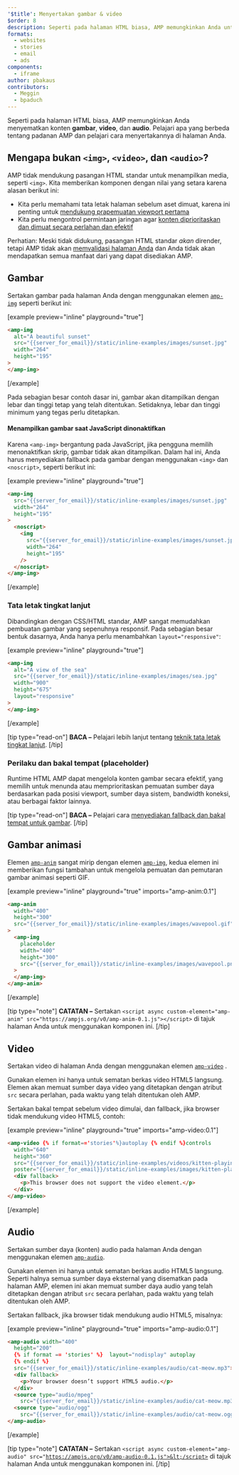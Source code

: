 ```yaml
---
'$title': Menyertakan gambar & video
$order: 8
description: Seperti pada halaman HTML biasa, AMP memungkinkan Anda untuk menyematkan konten gambar, video, dan audio. Pelajari apa yang berbeda tentang padanan AMP dan pelajari cara ....
formats:
  - websites
  - stories
  - email
  - ads
components:
  - iframe
author: pbakaus
contributors:
  - Meggin
  - bpaduch
---
```


Seperti pada halaman HTML biasa, AMP memungkinkan Anda menyematkan konten **gambar**, **video**, dan **audio**. Pelajari apa yang berbeda tentang padanan AMP dan pelajari cara menyertakannya di halaman Anda.

## Mengapa bukan <code>&lt;img></code>, <code>&lt;video></code>, dan <code>&lt;audio></code>?

AMP tidak mendukung pasangan HTML standar untuk menampilkan media, seperti `<img>`. Kita memberikan komponen dengan nilai yang setara karena alasan berikut ini:

- Kita perlu memahami tata letak halaman sebelum aset dimuat, karena ini penting untuk [mendukung prapemuatan viewport pertama](../../../../about/how-amp-works.html#size-all-resources-statically)
- Kita perlu mengontrol permintaan jaringan agar [konten diprioritaskan dan dimuat secara perlahan dan efektif](../../../../about/how-amp-works.html#prioritize-resource-loading)

Perhatian: Meski tidak didukung, pasangan HTML standar _akan_ dirender, tetapi AMP tidak akan [memvalidasi halaman Anda](../../../../documentation/guides-and-tutorials/learn/validation-workflow/validate_amp.md) dan Anda tidak akan mendapatkan semua manfaat dari yang dapat disediakan AMP.

## Gambar

Sertakan gambar pada halaman Anda dengan menggunakan elemen [`amp-img`](../../../../documentation/components/reference/amp-img.md) seperti berikut ini:

[example preview="inline" playground="true"]

```html
<amp-img
  alt="A beautiful sunset"
  src="{{server_for_email}}/static/inline-examples/images/sunset.jpg"
  width="264"
  height="195"
>
</amp-img>
```

[/example]

Pada sebagian besar contoh dasar ini, gambar akan ditampilkan dengan lebar dan tinggi tetap yang telah ditentukan. Setidaknya, lebar dan tinggi minimum yang tegas perlu ditetapkan.

#### Menampilkan gambar saat JavaScript dinonaktifkan

Karena `<amp-img>` bergantung pada JavaScript, jika pengguna memilih menonaktifkan skrip, gambar tidak akan ditampilkan. Dalam hal ini, Anda harus menyediakan fallback pada gambar dengan menggunakan `<img>` dan `<noscript>`, seperti berikut ini:

[example preview="inline" playground="true"]

```html
<amp-img
  src="{{server_for_email}}/static/inline-examples/images/sunset.jpg"
  width="264"
  height="195"
>
  <noscript>
    <img
      src="{{server_for_email}}/static/inline-examples/images/sunset.jpg"
      width="264"
      height="195"
    />
  </noscript>
</amp-img>
```

[/example]

### Tata letak tingkat lanjut

Dibandingkan dengan CSS/HTML standar, AMP sangat memudahkan pembuatan gambar yang sepenuhnya responsif. Pada sebagian besar bentuk dasarnya, Anda hanya perlu menambahkan `layout="responsive"`:

[example preview="inline" playground="true"]

```html
<amp-img
  alt="A view of the sea"
  src="{{server_for_email}}/static/inline-examples/images/sea.jpg"
  width="900"
  height="675"
  layout="responsive"
>
</amp-img>
```

[/example]

[tip type="read-on"] **BACA –** Pelajari lebih lanjut tentang [teknik tata letak tingkat lanjut](../../../../documentation/guides-and-tutorials/develop/style_and_layout/control_layout.md). [/tip]

### Perilaku dan bakal tempat (placeholder)

Runtime HTML AMP dapat mengelola konten gambar secara efektif, yang memilih untuk menunda atau memprioritaskan pemuatan sumber daya berdasarkan pada posisi viewport, sumber daya sistem, bandwidth koneksi, atau berbagai faktor lainnya.

[tip type="read-on"] **BACA –** Pelajari cara [menyediakan fallback dan bakal tempat untuk gambar](../../../../documentation/guides-and-tutorials/develop/style_and_layout/placeholders.md). [/tip]

## Gambar animasi

Elemen [`amp-anim`](../../../../documentation/components/reference/amp-anim.md) sangat mirip dengan elemen [`amp-img`](../../../../documentation/components/reference/amp-img.md), kedua elemen ini memberikan fungsi tambahan untuk mengelola pemuatan dan pemutaran gambar animasi seperti GIF.

[example preview="inline" playground="true" imports="amp-anim:0.1"]

```html
<amp-anim
  width="400"
  height="300"
  src="{{server_for_email}}/static/inline-examples/images/wavepool.gif"
>
  <amp-img
    placeholder
    width="400"
    height="300"
    src="{{server_for_email}}/static/inline-examples/images/wavepool.png"
  >
  </amp-img>
</amp-anim>
```

[/example]

[tip type="note"] **CATATAN –** Sertakan `<script async custom-element="amp-anim" src="https://ampjs.org/v0/amp-anim-0.1.js"></script>` di tajuk halaman Anda untuk menggunakan komponen ini. [/tip]

## Video

Sertakan video di halaman Anda dengan menggunakan elemen [`amp-video`](../../../../documentation/components/reference/amp-video.md) .

Gunakan elemen ini hanya untuk sematan berkas video HTML5 langsung. Elemen akan memuat sumber daya video yang ditetapkan dengan atribut `src` secara perlahan, pada waktu yang telah ditentukan oleh AMP.

Sertakan bakal tempat sebelum video dimulai, dan fallback, jika browser tidak mendukung video HTML5, contoh:

[example preview="inline" playground="true" imports="amp-video:0.1"]

```html
<amp-video {% if format=='stories'%}autoplay {% endif %}controls
  width="640"
  height="360"
  src="{{server_for_email}}/static/inline-examples/videos/kitten-playing.mp4"
  poster="{{server_for_email}}/static/inline-examples/images/kitten-playing.png">
  <div fallback>
    <p>This browser does not support the video element.</p>
  </div>
</amp-video>
```

[/example]

## Audio

Sertakan sumber daya (konten) audio pada halaman Anda dengan menggunakan elemen [`amp-audio`](../../../../documentation/components/reference/amp-audio.md).

Gunakan elemen ini hanya untuk sematan berkas audio HTML5 langsung. Seperti halnya semua sumber daya eksternal yang disematkan pada halaman AMP, elemen ini akan memuat sumber daya audio yang telah ditetapkan dengan atribut `src` secara perlahan, pada waktu yang telah ditentukan oleh AMP.

Sertakan fallback, jika browser tidak mendukung audio HTML5, misalnya:

[example preview="inline" playground="true" imports="amp-audio:0.1"]

```html
<amp-audio width="400"
  height="200"
  {% if format == 'stories' %}  layout="nodisplay" autoplay
  {% endif %}
  src="{{server_for_email}}/static/inline-examples/audio/cat-meow.mp3">
  <div fallback>
    <p>Your browser doesn’t support HTML5 audio.</p>
  </div>
  <source type="audio/mpeg"
    src="{{server_for_email}}/static/inline-examples/audio/cat-meow.mp3">
  <source type="audio/ogg"
    src="{{server_for_email}}/static/inline-examples/audio/cat-meow.ogg">
</amp-audio>
```

[/example]

[tip type="note"] <strong>CATATAN –</strong> Sertakan <code>&lt;script async custom-element="amp-audio" src="https://ampjs.org/v0/amp-audio-0.1.js">&lt;/script></code> di tajuk halaman Anda untuk menggunakan komponen ini. [/tip]
